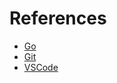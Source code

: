 # References

- [Go](https://go.dev)
- [Git](https://git-scm.com)
- [VSCode](https://code.visualstudio.com)

